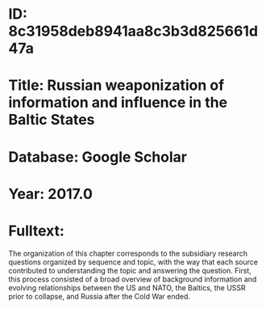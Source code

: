 # ID: 8c31958deb8941aa8c3b3d825661d47a
# Title: Russian weaponization of information and influence in the Baltic States
# Database: Google Scholar
# Year: 2017.0
# Fulltext:
The organization of this chapter corresponds to the subsidiary research questions organized by sequence and topic, with the way that each source contributed to understanding the topic and answering the question.
First, this process consisted of a broad overview of background information and evolving relationships between the US and NATO, the Baltics, the USSR prior to collapse, and Russia after the Cold War ended.